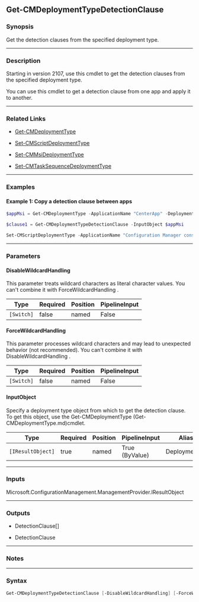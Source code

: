 Get-CMDeploymentTypeDetectionClause
-----------------------------------




### Synopsis
Get the detection clauses from the specified deployment type.



---


### Description

Starting in version 2107, use this cmdlet to get the detection clauses from the specified deployment type.



You can use this cmdlet to get a detection clause from one app and apply it to another.



---


### Related Links
* [Get-CMDeploymentType](Get-CMDeploymentType)



* [Set-CMScriptDeploymentType](Set-CMScriptDeploymentType)



* [Set-CMMsiDeploymentType](Set-CMMsiDeploymentType)



* [Set-CMTaskSequenceDeploymentType](Set-CMTaskSequenceDeploymentType)





---


### Examples
#### Example 1: Copy a detection clause between apps
```PowerShell
$appMsi = Get-CMDeploymentType -ApplicationName "CenterApp" -DeploymentTypeName "InterDept - Windows Installer (.msi file)"

$clause1 = Get-CMDeploymentTypeDetectionClause -InputObject $appMsi

Set-CMScriptDeploymentType -ApplicationName "Configuration Manager console" -DeploymentTypeName "Install" -AddDetectionClause $clause1
```



---


### Parameters
#### **DisableWildcardHandling**

This parameter treats wildcard characters as literal character values. You can't combine it with ForceWildcardHandling .






|Type      |Required|Position|PipelineInput|
|----------|--------|--------|-------------|
|`[Switch]`|false   |named   |False        |



#### **ForceWildcardHandling**

This parameter processes wildcard characters and may lead to unexpected behavior (not recommended). You can't combine it with DisableWildcardHandling .






|Type      |Required|Position|PipelineInput|
|----------|--------|--------|-------------|
|`[Switch]`|false   |named   |False        |



#### **InputObject**

Specify a deployment type object from which to get the detection clause. To get this object, use the Get-CMDeploymentType (Get-CMDeploymentType.md)cmdlet.






|Type             |Required|Position|PipelineInput |Aliases       |
|-----------------|--------|--------|--------------|--------------|
|`[IResultObject]`|true    |named   |True (ByValue)|DeploymentType|





---


### Inputs
Microsoft.ConfigurationManagement.ManagementProvider.IResultObject





---


### Outputs
* DetectionClause[]


* DetectionClause






---


### Notes




---


### Syntax
```PowerShell
Get-CMDeploymentTypeDetectionClause [-DisableWildcardHandling] [-ForceWildcardHandling] -InputObject <IResultObject> [<CommonParameters>]
```

